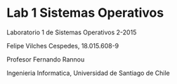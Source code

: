 # Lab 1 Sistemas Operativos

Laboratorio 1 de Sistemas Operativos 2-2015

Felipe Vilches Cespedes, 18.015.608-9

Profesor Fernando Rannou

Ingenieria Informatica, Universidad de Santiago de Chile
